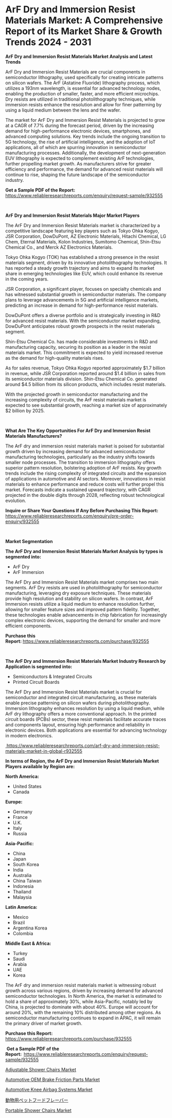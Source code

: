 <p><h1>ArF Dry and Immersion Resist Materials Market: A Comprehensive Report of its Market Share & Growth Trends 2024 - 2031</h1></p><p><strong>ArF Dry and Immersion Resist Materials Market Analysis and Latest Trends</strong></p>
<p><p>ArF Dry and Immersion Resist Materials are crucial components in semiconductor lithography, used specifically for creating intricate patterns on silicon wafers. The ArF (Astatine Fluoride) lithography process, which utilizes a 193nm wavelength, is essential for advanced technology nodes, enabling the production of smaller, faster, and more efficient microchips. Dry resists are utilized in traditional photolithography techniques, while immersion resists enhance the resolution and allow for finer patterning by using a liquid medium between the lens and the wafer.</p><p>The market for ArF Dry and Immersion Resist Materials is projected to grow at a CAGR of 7.7% during the forecast period, driven by the increasing demand for high-performance electronic devices, smartphones, and advanced computing solutions. Key trends include the ongoing transition to 5G technology, the rise of artificial intelligence, and the adoption of IoT applications, all of which are spurring innovation in semiconductor manufacturing processes. Additionally, the development of next-generation EUV lithography is expected to complement existing ArF technologies, further propelling market growth. As manufacturers strive for greater efficiency and performance, the demand for advanced resist materials will continue to rise, shaping the future landscape of the semiconductor industry.</p></p>
<p><strong>Get a Sample PDF of the Report:&nbsp;</strong> <a href="https://www.reliableresearchreports.com/enquiry/request-sample/932555">https://www.reliableresearchreports.com/enquiry/request-sample/932555</a></p>
<p>&nbsp;</p>
<p><strong>ArF Dry and Immersion Resist Materials Major Market Players</strong></p>
<p><p>The ArF Dry and Immersion Resist Materials market is characterized by a competitive landscape featuring key players such as Tokyo Ohka Kogyo, JSR Corporation, DowDuPont, AZ Electronic Materials, Hitachi Chemical, LG Chem, Eternal Materials, Kolon Industries, Sumitomo Chemical, Shin-Etsu Chemical Co., and Merck AZ Electronics Materials.</p><p>Tokyo Ohka Kogyo (TOK) has established a strong presence in the resist materials segment, driven by its innovative photolithography technologies. It has reported a steady growth trajectory and aims to expand its market share in emerging technologies like EUV, which could enhance its revenue in the coming years.</p><p>JSR Corporation, a significant player, focuses on specialty chemicals and has witnessed substantial growth in semiconductor materials. The company plans to leverage advancements in 5G and artificial intelligence markets, predicting an increase in demand for high-performance resist materials.</p><p>DowDuPont offers a diverse portfolio and is strategically investing in R&D for advanced resist materials. With the semiconductor market expanding, DowDuPont anticipates robust growth prospects in the resist materials segment.</p><p>Shin-Etsu Chemical Co. has made considerable investments in R&D and manufacturing capacity, securing its position as a leader in the resist materials market. This commitment is expected to yield increased revenue as the demand for high-quality materials rises.</p><p>As for sales revenue, Tokyo Ohka Kogyo reported approximately $1.7 billion in revenue, while JSR Corporation reported around $1.4 billion in sales from its semiconductor materials division. Shin-Etsu Chemical Co. generated around $4.5 billion from its silicon products, which includes resist materials.</p><p>With the projected growth in semiconductor manufacturing and the increasing complexity of circuits, the ArF resist materials market is expected to see substantial growth, reaching a market size of approximately $2 billion by 2025.</p></p>
<p>&nbsp;</p>
<p><strong>What Are The Key Opportunities For ArF Dry and Immersion Resist Materials Manufacturers?</strong></p>
<p><p>The ArF dry and immersion resist materials market is poised for substantial growth driven by increasing demand for advanced semiconductor manufacturing technologies, particularly as the industry shifts towards smaller node processes. The transition to immersion lithography offers superior pattern resolution, bolstering adoption of ArF resists. Key growth trends include the rising complexity of integrated circuits and the expansion of applications in automotive and AI sectors. Moreover, innovations in resist materials to enhance performance and reduce costs will further propel this market. Forecasts indicate a sustained upward trajectory, with CAGR projected in the double digits through 2028, reflecting robust technological evolution.</p></p>
<p><strong>Inquire or Share Your Questions If Any Before Purchasing This Report:</strong> <a href="https://www.reliableresearchreports.com/enquiry/pre-order-enquiry/932555">https://www.reliableresearchreports.com/enquiry/pre-order-enquiry/932555</a></p>
<p>&nbsp;</p>
<p><strong>Market Segmentation</strong></p>
<p><strong>The ArF Dry and Immersion Resist Materials Market Analysis by types is segmented into:</strong></p>
<p><ul><li>ArF Dry</li><li>ArF Immersion</li></ul></p>
<p><p>The ArF Dry and Immersion Resist Materials market comprises two main segments. ArF Dry resists are used in photolithography for semiconductor manufacturing, leveraging dry exposure techniques. These materials provide high resolution and stability on silicon wafers. In contrast, ArF Immersion resists utilize a liquid medium to enhance resolution further, allowing for smaller feature sizes and improved pattern fidelity. Together, these technologies enable advancements in chip fabrication for increasingly complex electronic devices, supporting the demand for smaller and more efficient components.</p></p>
<p><strong>Purchase this Report:&nbsp;</strong><a href="https://www.reliableresearchreports.com/purchase/932555">https://www.reliableresearchreports.com/purchase/932555</a></p>
<p>&nbsp;</p>
<p><strong>The ArF Dry and Immersion Resist Materials Market Industry Research by Application is segmented into:</strong></p>
<p><ul><li>Semiconductors & Integrated Circuits</li><li>Printed Circuit Boards</li></ul></p>
<p><p>The ArF Dry and Immersion Resist Materials market is crucial for semiconductor and integrated circuit manufacturing, as these materials enable precise patterning on silicon wafers during photolithography. Immersion lithography enhances resolution by using a liquid medium, while ArF dry lithography offers a more conventional approach. In the printed circuit boards (PCBs) sector, these resist materials facilitate accurate traces and components layout, ensuring high performance and reliability in electronic devices. Both applications are essential for advancing technology in modern electronics.</p></p>
<p><a href="https://www.reliableresearchreports.com/arf-dry-and-immersion-resist-materials-market-in-global-r932555">&nbsp;https://www.reliableresearchreports.com/arf-dry-and-immersion-resist-materials-market-in-global-r932555</a></p>
<p><strong>In terms of Region, the ArF Dry and Immersion Resist Materials Market Players available by Region are:</strong></p>
<p>
    <p> <strong> North America: </strong>
        <ul>
            <li>United States</li>
            <li>Canada</li>
        </ul>
        </p> 
    <p> <strong> Europe: </strong>
        <ul>
            <li>Germany</li>
            <li>France</li>
            <li>U.K.</li>
            <li>Italy</li>
            <li>Russia</li>
        </ul>
        </p> 
    <p> <strong> Asia-Pacific: </strong>
        <ul>
            <li>China</li>
            <li>Japan</li>
            <li>South Korea</li>
            <li>India</li>
            <li>Australia</li>
            <li>China Taiwan</li>
            <li>Indonesia</li>
            <li>Thailand</li>
            <li>Malaysia</li>
        </ul>
        </p> 
    <p> <strong> Latin America: </strong>
        <ul>
            <li>Mexico</li>
            <li>Brazil</li>
            <li>Argentina Korea</li>
            <li>Colombia</li>
        </ul>
        </p> 
    <p> <strong> Middle East & Africa: </strong>
        <ul>
            <li>Turkey</li>
            <li>Saudi</li>
            <li>Arabia</li>
            <li>UAE</li>
            <li>Korea</li>
        </ul>
    </p>
    </p>
<p><p>The ArF dry and immersion resist materials market is witnessing robust growth across various regions, driven by increasing demand for advanced semiconductor technologies. In North America, the market is estimated to hold a share of approximately 30%, while Asia-Pacific, notably led by China, is projected to dominate with about 40%. Europe will account for around 20%, with the remaining 10% distributed among other regions. As semiconductor manufacturing continues to expand in APAC, it will remain the primary driver of market growth.</p></p>
<p><strong>Purchase this Report: </strong><a href="https://www.reliableresearchreports.com/purchase/932555">https://www.reliableresearchreports.com/purchase/932555</a></p>
<p>&nbsp;<strong>Get a Sample PDF of the Report:&nbsp;&nbsp;</strong><a href="https://www.reliableresearchreports.com/enquiry/request-sample/932555">https://www.reliableresearchreports.com/enquiry/request-sample/932555</a></p>
<p><strong></strong></p>
<p><p><a href="https://www.linkedin.com/pulse/unlocking-growth-potential-market-strategic-analysis-adjustable-lvgze?trackingId=%2BUptfDIrTPGAZoyQuUqPvg%3D%3D">Adjustable Shower Chairs Market</a></p><p><a href="https://github.com/AshikRahman991/Market-Research-Report-List-1/blob/main/automotive-oem-brake-friction-parts-market.md">Automotive OEM Brake Friction Parts Market</a></p><p><a href="https://issuu.com/reportprime-2/docs/automotive-knee-airbag-systems-mark_8bb8e1c24ff3bd">Automotive Knee Airbag Systems Market</a></p><p><a href="https://medium.com/@jackieshlerin98056/animal-pet-food-flavors-market-%E3%81%AE%E3%82%B0%E3%83%AD%E3%83%BC%E3%83%90%E3%83%AB%E5%B8%82%E5%A0%B4%E6%A6%82%E8%A6%81%E3%81%AF-%E4%B8%96%E7%95%8C%E3%81%8A%E3%82%88%E3%81%B3%E4%B8%BB%E8%A6%81%E5%B8%82%E5%A0%B4%E3%81%AB%E3%81%8A%E3%81%91%E3%82%8B%E6%A5%AD%E7%95%8C%E3%81%AB%E5%BD%B1%E9%9F%BF%E3%82%92%E4%B8%8E%E3%81%88%E3%82%8B%E4%B8%BB%E8%A6%81%E3%81%AA%E3%83%88%E3%83%AC%E3%83%B3%E3%83%89%E3%81%AB%E3%81%A4%E3%81%84%E3%81%A6-%E7%8B%AC%E8%87%AA%E3%81%AE%E8%A6%96%E7%82%B9%E3%82%92%E6%8F%90%E4%BE%9B%E3%81%97%E3%81%BE%E3%81%99-942134d5c7e2?postPublishedType=initial">動物用ペットフードフレーバー</a></p><p><a href="https://www.linkedin.com/pulse/portable-shower-chairs-market-global-regional-analysis-2024-mcmke?trackingId=NKL23gEFS8e%2FItN61JRaBg%3D%3D">Portable Shower Chairs Market</a></p></p>